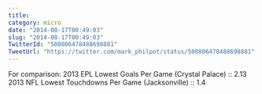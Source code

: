 ```yaml
---
title: 
category: micro
date: "2014-08-17T00:49:03"
slug: "2014-08-17T00:49:03"
TwitterId: "500806478488698881"
TweetUrl: "https://twitter.com/mark_philpot/status/500806478488698881"
---
```


For comparison: 2013 EPL Lowest Goals Per Game (Crystal Palace) :: 2.13 2013 NFL
Lowest Touchdowns Per Game (Jacksonville) :: 1.4
